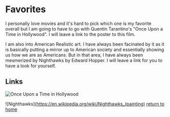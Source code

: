 # Favorites

I personally love movies and it's hard to pick which one is my favorite overall but I am going to have to go with Quentin Tarantino's "Once Upon a Time in Hollywood". I will leave a link to the poster to this film.

I am also into American Realistic art. I have always been facinated by it as it is basically putting a mirror up to American society and essentially showing us how we are as Americans. But in that area, I have always been mesmerized by Nighthawks by Edward Hopper. I will leave a link for you to have a look for yourself. 

## Links

![Once Upon a Time in Hollywood](https://en.wikipedia.org/wiki/Once_Upon_a_Time_in_Hollywood)


![Nighthawks](https://en.wikipedia.org/wiki/Nighthawks_(painting)
[return to home](./README.md)
